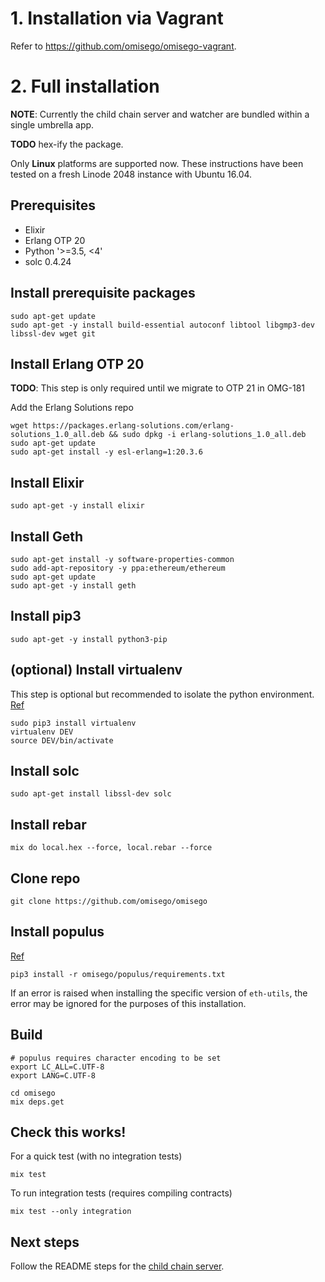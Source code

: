 # 1. Installation via Vagrant
Refer to https://github.com/omisego/omisego-vagrant.

# 2. Full installation

**NOTE**: Currently the child chain server and watcher are bundled within a single umbrella app.

**TODO** hex-ify the package.

Only **Linux** platforms are supported now. These instructions have been tested on a fresh Linode 2048 instance with Ubuntu 16.04.

## Prerequisites
* Elixir
* Erlang OTP 20
* Python '>=3.5, <4'
* solc 0.4.24

## Install prerequisite packages
```
sudo apt-get update
sudo apt-get -y install build-essential autoconf libtool libgmp3-dev libssl-dev wget git
```

## Install Erlang OTP 20
**TODO**: This step is only required until we migrate to OTP 21 in OMG-181

Add the Erlang Solutions repo
```
wget https://packages.erlang-solutions.com/erlang-solutions_1.0_all.deb && sudo dpkg -i erlang-solutions_1.0_all.deb
sudo apt-get update
sudo apt-get install -y esl-erlang=1:20.3.6
```

## Install Elixir
```
sudo apt-get -y install elixir
```

## Install Geth
```
sudo apt-get install -y software-properties-common
sudo add-apt-repository -y ppa:ethereum/ethereum
sudo apt-get update
sudo apt-get -y install geth
```

## Install pip3
```
sudo apt-get -y install python3-pip
```

## (optional) Install virtualenv
This step is optional but recommended to isolate the python environment. [Ref](https://gist.github.com/IamAdiSri/a379c36b70044725a85a1216e7ee9a46)
```
sudo pip3 install virtualenv
virtualenv DEV
source DEV/bin/activate
```

## Install solc
```
sudo apt-get install libssl-dev solc
```

## Install rebar
```
mix do local.hex --force, local.rebar --force
```

## Clone repo
```
git clone https://github.com/omisego/omisego
```

## Install populus
[Ref](../populus/README.md)
```
pip3 install -r omisego/populus/requirements.txt
```
If an error is raised when installing the specific version of `eth-utils`, the error may be ignored for the purposes of this installation.

## Build
```
# populus requires character encoding to be set
export LC_ALL=C.UTF-8
export LANG=C.UTF-8

cd omisego
mix deps.get
```

## Check this works!
For a quick test (with no integration tests)
```
mix test
```

To run integration tests (requires compiling contracts)
```
mix test --only integration
```

## Next steps
Follow the README steps for the [child chain server](../apps/omisego_api/README.md).
